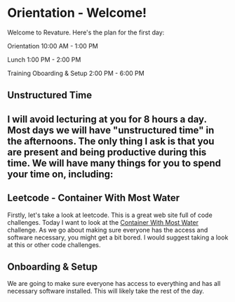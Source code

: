 # Orientation - Welcome!
Welcome to Revature. Here's the plan for the first day:

Orientation 10:00 AM - 1:00 PM

Lunch 1:00 PM - 2:00 PM

Training Oboarding & Setup 2:00 PM - 6:00 PM

## Unstructured Time
I will avoid lecturing at you for 8 hours a day. Most days we will have "unstructured time" in the afternoons. The only thing I ask is that you are present and being productive during this time. We will have many things for you to spend your time on, including:
 - 


## Leetcode - Container With Most Water
Firstly, let's take a look at leetcode. This is a great web site full of code challenges. Today I want to look at the [Container With Most Water](https://leetcode.com/problems/container-with-most-water/) challenge. As we go about making sure everyone has the access and software necessary, you might get a bit bored. I would suggest taking a look at this or other code challenges.

## Onboarding & Setup
We are going to make sure everyone has access to everything and has all necessary software installed. This will likely take the rest of the day. 
